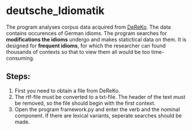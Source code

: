 # deutsche_Idiomatik

The program analyses corpus data acquired from [DeReKo](https://cosmas2.ids-mannheim.de/cosmas2-web/).
The data contains occurences of German idioms. 
The program searches for **modifications the idioms** undergo and makes statictical data on them.
It is designed for **frequent idioms**, for which the researcher can found thousands of contexts 
so that to view them all would be too time-consuming.

## Steps:
1) First you need to obtain a file from DeReKo.
2) The rtf-file must be converted to a txt-file.
The header of the text must be removed, so the file should begin with the first context.
3) Open the program framework.py and enter the verb and the nominal component.
If there are lexical variants, seperate searches should be made.
